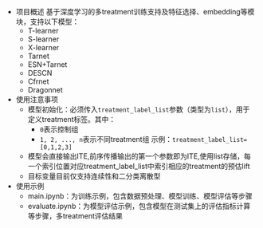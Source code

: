 - 项目概述
基于深度学习的多treatment训练支持及特征选择、embedding等模块，支持以下模型：
  - T-learner
  - S-learner
  - X-learner
  - Tarnet
  - ESN+Tarnet
  - DESCN
  - Cfrnet
  - Dragonnet
- 使用注意事项
  - 模型初始化：必须传入`treatment_label_list`参数（类型为`list`），用于定义treatment标签。其中：
    - `0`表示控制组
    - `1, 2, ..., n`表示不同treatment组
示例：`treatment_label_list=[0,1,2,3]`
  - 模型会直接输出ITE,前序传播输出的第一个参数即为ITE,使用list存储，每一个索引位置对应treatment_label_list中索引相应的treatment的预估lift
  - 目标变量目前仅支持连续性和二分类离散型
- 使用示例
  - main.ipynb：为训练示例，包含数据预处理、模型训练、模型评估等步骤
  - evaluate.ipynb：为模型评估示例，包含模型在测试集上的评估指标计算等步骤，多treatment评估结果
